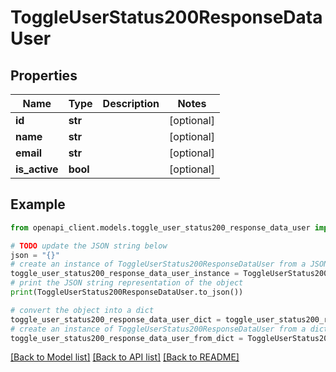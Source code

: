 # ToggleUserStatus200ResponseDataUser


## Properties

Name | Type | Description | Notes
------------ | ------------- | ------------- | -------------
**id** | **str** |  | [optional] 
**name** | **str** |  | [optional] 
**email** | **str** |  | [optional] 
**is_active** | **bool** |  | [optional] 

## Example

```python
from openapi_client.models.toggle_user_status200_response_data_user import ToggleUserStatus200ResponseDataUser

# TODO update the JSON string below
json = "{}"
# create an instance of ToggleUserStatus200ResponseDataUser from a JSON string
toggle_user_status200_response_data_user_instance = ToggleUserStatus200ResponseDataUser.from_json(json)
# print the JSON string representation of the object
print(ToggleUserStatus200ResponseDataUser.to_json())

# convert the object into a dict
toggle_user_status200_response_data_user_dict = toggle_user_status200_response_data_user_instance.to_dict()
# create an instance of ToggleUserStatus200ResponseDataUser from a dict
toggle_user_status200_response_data_user_from_dict = ToggleUserStatus200ResponseDataUser.from_dict(toggle_user_status200_response_data_user_dict)
```
[[Back to Model list]](../README.md#documentation-for-models) [[Back to API list]](../README.md#documentation-for-api-endpoints) [[Back to README]](../README.md)


